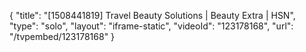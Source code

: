 {
    "title": "[1508441819] Travel Beauty Solutions | Beauty Extra | HSN",
    "type": "solo",
    "layout": "iframe-static",
    "videoId": "123178168",
    "url": "\/tvpembed\/123178168"
}